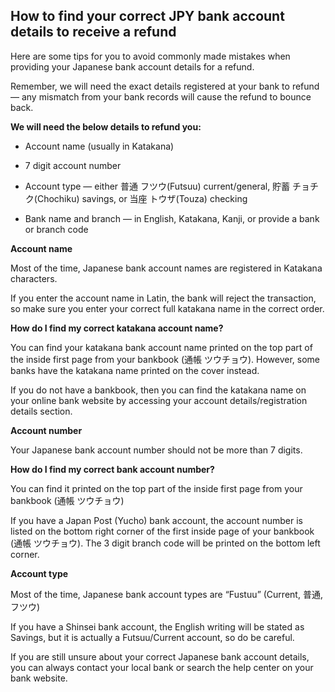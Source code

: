 ## How to find your correct JPY bank account details to receive a refund  
Here are some tips for you to avoid commonly made mistakes when providing your Japanese bank account details for a refund. 

Remember, we will need the exact details registered at your bank to refund — any mismatch from your bank records will cause the refund to bounce back. 

**We will need the below details to refund you:**

  * Account name (usually in Katakana)

  * 7 digit account number 

  * Account type — either 普通 フツウ(Futsuu) current/general, 貯蓄 チョチク(Chochiku) savings, or 当座 トウザ(Touza) checking

  * Bank name and branch — in English, Katakana, Kanji, or provide a bank or branch code




 **Account name**

Most of the time, Japanese bank account names are registered in Katakana characters. 

If you enter the account name in Latin, the bank will reject the transaction, so make sure you enter your correct full katakana name in the correct order.

 **How do I find my correct katakana account name?**

You can find your katakana bank account name printed on the top part of the inside first page from your bankbook (通帳 ツウチョウ). However, some banks have the katakana name printed on the cover instead.

If you do not have a bankbook, then you can find the katakana name on your online bank website by accessing your account details/registration details section.

 **Account number**

Your Japanese bank account number should not be more than 7 digits. 

**How do I find my correct bank account number?**

You can find it printed on the top part of the inside first page from your bankbook (通帳 ツウチョウ)

If you have a Japan Post (Yucho) bank account, the account number is listed on the bottom right corner of the first inside page of your bankbook (通帳 ツウチョウ). The 3 digit branch code will be printed on the bottom left corner.

 **Account type**

Most of the time, Japanese bank account types are “Fustuu” (Current, 普通, フツウ)

If you have a Shinsei bank account, the English writing will be stated as Savings, but it is actually a Futsuu/Current account, so do be careful.

If you are still unsure about your correct Japanese bank account details, you can always contact your local bank or search the help center on your bank website.